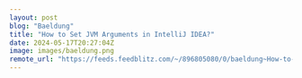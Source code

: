 ```yaml
---
layout: post
blog: "Baeldung"
title: "How to Set JVM Arguments in IntelliJ IDEA?"
date: 2024-05-17T20:27:04Z
image: images/baeldung.png
remote_url: "https://feeds.feedblitz.com/~/896805080/0/baeldung~How-to-Set-JVM-Arguments-in-IntelliJ-IDEA"
---
```

